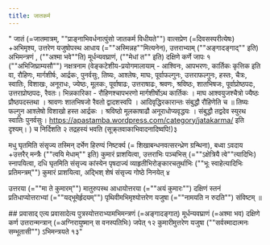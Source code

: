 ```yaml
---
title: जातकर्म
---
```


"
जातं (=जातमात्रम्, ""प्राङ्नाभिवर्धनात्पुंसो जातकर्म विधीयते"") वात्सप्रेण (=दिवसस्परीत्येषः) +अभिमृश्य, उत्तरेण यजुषोपस्थ आधाय (=""अस्मिन्नह""मित्यनेन), उत्तराभ्याम् (""अङ्गादङ्गाद्"" इति) अभिमन्त्रणं ,  (""अश्मा भवे""ति)  मूर्धन्यवघ्राणं, (""मेधां त"" इति) दक्षिणे कर्णे जापः १ (""अभिजिघ्राम्यसौ"") नक्षत्रनाम (वेङ्कटेशीय-प्रयोगमालायाम् - आश्विनः, आपभरणः, कार्तिकः कृत्तिक इति वा, रौहिणः, मार्गशीर्षः, आर्द्रकः, पुनर्वसुः, तिष्यः, आश्लेषः, माघः, पूर्वाफल्गुनः, उत्तराफल्गुनः, हस्तः, चैत्रः, स्वातिः, विशाखः, अनूराधः, ज्येष्ठः, मूलकः, पूर्वाषाढः, उत्तराषाढः, श्रवणः, श्रविष्ठः, शातभिषजः, पूर्वाप्रोष्ठपदः, उत्तराप्रोष्ठपदः, रैवतः। भिन्नकारिका - रौहिणश्चापभरणो मार्गशीर्षोऽथ कार्तिकः । माघ आश्वयुजश्चैत्रो ज्यैष्ठः प्रौष्ठपदस्तथा । श्रावणः शातभिषजो रैवतो द्वादशस्वपि । आदिवृद्धिरकारान्तः संबुद्धौ रौहिणेति च ॥ तिष्यः फल्गुन आश्लेषो विशाखो हस्त आर्द्रकः । श्रविष्ठो मूलकाषाढौ अनूराधोप्यवृद्धयः । संबुद्धौ तद्वदेव स्युरथ स्वातिः पुनर्वसुः। https://apastamba.wordpress.com/category/jatakarma/ इति दृश्यम्। ) च निर्दिशति २ तद्रहस्यं भवति (सूक्र्तवाकाभिवादनादिष्वपि!)३

मधु घृतमिति संसृज्य तस्मिन् दर्भेण हिरण्यं निष्टर्क्य (= शिखाबन्धनवत्सरन्ध्रेण ग्रन्थिना), बध्वा ऽवदाय +उत्तरैर् मन्त्रैः (""त्वयि मेधाम्"" इति) कुमारं प्राशयित्वा, उत्तराभिः पञ्चभिस् (=""ऽक्षेत्रियै त्वे""त्यादिभिः) स्नापयित्वा, दधि घृतमिति संसृज्य कांस्येन पृषदाज्यं व्याहृतीभिरोङ्कारचतुर्थाभिः (""भूः स्वाहेत्यादिभिः प्रतिमन्त्रम्"") कुमारं प्राशयित्वा, अद्भिश् शेषं संसृज्य गोष्ठे निनयेत् ४

उत्तरया (=""मा ते कुमारम्"") मातुरुपस्थ आधायोत्तरया (=""अयं कुमारः"") दक्षिणं स्तनं प्रतिधाप्योत्तराभ्यां (=""यद्भूमेर्हृदयम्"") पृथिवीमभिमृश्योत्तरेण यजुषा (=""नामयति न रुदति"") संविष्टम् ॥

##‌ प्रवासाद् एत्य
प्रवासादेत्य पुत्रस्योत्तराभ्यामभिमन्त्रणं (=अङ्गादङ्गात्) मूर्धन्यवघ्राणं (=अश्मा भव)  दक्षिणे कर्ण उत्तरान्मन्त्रान् (=अग्निरायुष्मान् स वनस्पतिभिः) जपेत् १२
कुमारीमुत्तरेण यजुषा (""सर्वस्मादात्मनः सम्भूतासी"") ऽभिमन्त्रयते १३"
